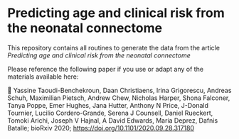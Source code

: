 # Predicting age and clinical risk from the neonatal connectome

This repository contains all routines to generate the data from the article *Predicting age and clinical risk from the neonatal connectome*

Please reference the following paper if you use or adapt any of the materials available here:

:newspaper: Yassine Taoudi-Benchekroun, Daan Christiaens, Irina Grigorescu, Andreas Schuh, Maximilian Pietsch, Andrew Chew, Nicholas Harper, Shona Falconer, Tanya Poppe, Emer Hughes, Jana Hutter, Anthony N Price, J-Donald Tournier, Lucilio Cordero-Grande, Serena J Counsell, Daniel Rueckert, Tomoki Arichi, Joseph V Hajnal, A David Edwards, Maria Deprez, Dafnis Batalle; bioRxiv 2020; https://doi.org/10.1101/2020.09.28.317180
